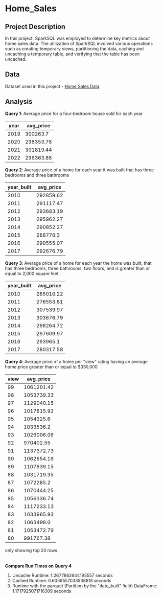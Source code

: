 # Home_Sales


## Project Description

In this project, SparkSQL was employed to determine key metrics about home sales data. The utilization of SparkSQL involved various operations such as creating temporary views, partitioning the data, caching and uncaching a temporary table, and verifying that the table has been uncached.

## Data

Dataset used in this project - [Home Sales Data](https://2u-data-curriculum-team.s3.amazonaws.com/dataviz-classroom/v1.2/22-big-data/home_sales_revised.csv)

## Analysis

**Query 1**: Average price for a four-bedroom house sold for each year


|year|avg_price|
|----|---------|
|2019| 300263.7|
|2020|298353.78|
|2021|301819.44|
|2022|296363.88|

**Query 2**: Average price of a home for each year it was built that has three bedrooms and three bathrooms


|year_built|avg_price|
|----------|---------|
|      2010|292859.62|
|      2011|291117.47|
|      2012|293683.19|
|      2013|295962.27|
|      2014|290852.27|
|      2015| 288770.3|
|      2016|290555.07|
|      2017|292676.79|

**Query 3**: Average price of a home for each year the home was built, that has three bedrooms, three bathrooms, two floors, and is greater than or equal to 2,000 square feet


|year_built|avg_price|
|----------|---------|
|      2010|285010.22|
|      2011|276553.81|
|      2012|307539.97|
|      2013|303676.79|
|      2014|298264.72|
|      2015|297609.97|
|      2016| 293965.1|
|      2017|280317.58|


**Query 4**: Average price of a home per "view" rating having an average home price greater than or equal to $350,000


|view| avg_price|
|----|----------|
|  99|1061201.42|
|  98|1053739.33|
|  97|1129040.15|
|  96|1017815.92|
|  95| 1054325.6|
|  94| 1033536.2|
|  93|1026006.06|
|  92| 970402.55|
|  91|1137372.73|
|  90|1062654.16|
|  89|1107839.15|
|  88|1031719.35|
|  87| 1072285.2|
|  86|1070444.25|
|  85|1056336.74|
|  84|1117233.13|
|  83|1033965.93|
|  82| 1063498.0|
|  81|1053472.79|
|  80| 991767.38|
only showing top 20 rows<br>
<br>
<br>
**Compare Run Times on Query 4**

1. Uncache Runtime: 1.2677862644195557 seconds<br>
2. Cached Runtime: 0.6058557033538818 seconds<br>
3. Runtime with the parquet (Partition by the "date_built" field) DataFrame: 1.1717925071716309 seconds<br>
